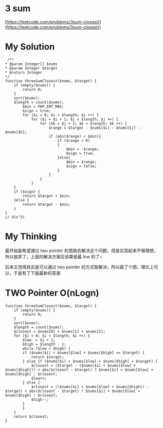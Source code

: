 # 3 sum

[https://leetcode.com/problems/3sum-closest/](https://leetcode.com/problems/3sum-closest/)

# My Solution

```
 /**
* @param Integer[] $nums
* @param Integer $target
* @return Integer
*/
function threeSumClosest($nums, $target) {
	if (empty($nums)) {
	    return 0;
	}
	sort($nums);
	$length = count($nums);
		$min = PHP_INT_MAX;
		$sign = true;
		for ($i = 0; $i < $length; $i ++) {
			for ($j = $i + 1; $j < $length; $j ++) {
				for ($k = $j + 1; $k < $length; $k ++) {
					$range = $target - $nums[$i] - $nums[$j] - $nums[$k];
					if (abs($range) < $min){
						if ($range < 0)
						{
							$min = -$range;
							$sign = true;
						}else{
							$min = $range;
							$sign = false;
						}
					}
				}
			}
	}
	if ($sign) {
		return $target + $min;
	}else {
		return $target - $min;
	}
}
// O(n^3)
```

# My Thinking

最开始是希望通过 two pointer 的思路去解决这个问题，但是实现起来不够理想，所以放弃了，上面的解决方案应该算是最 low 的了~

后来又觉得其实是可以通过 two pointer 的方式取解决，所以画了个图，理论上可以，于是有了下面最新的答案

# TWO Pointer O(nLogn)

```
function threeSumClosest($nums, $target) {
	if (empty($nums)) {
	    return 0;
	}
	sort($nums);
	$length = count($nums);
	$closest = $nums[0] + $nums[1] + $nums[2];
	for ($i = 0; $i < $length; $i ++) {
	    $low  = $i + 1;
	    $high = $length - 1;
	    while ($low < $high) {
		if ($nums[$i] + $nums[$low] + $nums[$high] == $target) {
		    return $target;
		} else if ($nums[$i] + $nums[$low] + $nums[$high] < $target) {
		    $closest = ($target - ($nums[$i] + $nums[$low] + $nums[$high])) < abs($closest - $target) ? $nums[$i] + $nums[$low] + $nums[$high] : $closest;
		    $low++;
		} else {
		    $closest = (($nums[$i] + $nums[$low] + $nums[$high]) - $target) < abs($closest - $target) ? $nums[$i] + $nums[$low] + $nums[$high] : $closest;
		    $high--;
		}
	    }
	}
	return $closest;
}
```

